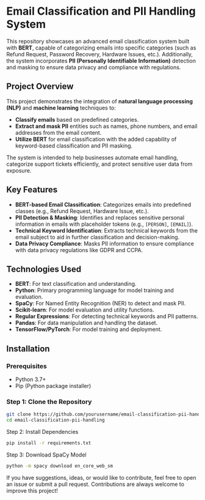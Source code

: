 # Email Classification and PII Handling System

This repository showcases an advanced email classification system built with **BERT**, capable of categorizing emails into specific categories (such as Refund Request, Password Recovery, Hardware Issues, etc.). Additionally, the system incorporates **PII (Personally Identifiable Information)** detection and masking to ensure data privacy and compliance with regulations.

## Project Overview

This project demonstrates the integration of **natural language processing (NLP)** and **machine learning** techniques to:
- **Classify emails** based on predefined categories.
- **Extract and mask PII** entities such as names, phone numbers, and email addresses from the email content.
- **Utilize BERT** for email classification with the added capability of keyword-based classification and PII masking.
  
The system is intended to help businesses automate email handling, categorize support tickets efficiently, and protect sensitive user data from exposure.

## Key Features

- **BERT-based Email Classification**: Categorizes emails into predefined classes (e.g., Refund Request, Hardware Issue, etc.).
- **PII Detection & Masking**: Identifies and replaces sensitive personal information in emails with placeholder tokens (e.g., `[PERSON]`, `[EMAIL]`).
- **Technical Keyword Identification**: Extracts technical keywords from the email subject to aid in further classification and decision-making.
- **Data Privacy Compliance**: Masks PII information to ensure compliance with data privacy regulations like GDPR and CCPA.

## Technologies Used

- **BERT**: For text classification and understanding.
- **Python**: Primary programming language for model training and evaluation.
- **SpaCy**: For Named Entity Recognition (NER) to detect and mask PII.
- **Scikit-learn**: For model evaluation and utility functions.
- **Regular Expressions**: For detecting technical keywords and PII patterns.
- **Pandas**: For data manipulation and handling the dataset.
- **TensorFlow/PyTorch**: For model training and deployment.

## Installation

### Prerequisites
- Python 3.7+
- Pip (Python package installer)

### Step 1: Clone the Repository

```bash
git clone https://github.com/yourusername/email-classification-pii-handling.git
cd email-classification-pii-handling
```

Step 2: Install Dependencies
```bash
pip install -r requirements.txt
```

Step 3: Download SpaCy Model
```bash
python -m spacy download en_core_web_sm
```

If you have suggestions, ideas, or would like to contribute, feel free to open an issue or submit a pull request. Contributions are always welcome to improve this project!
